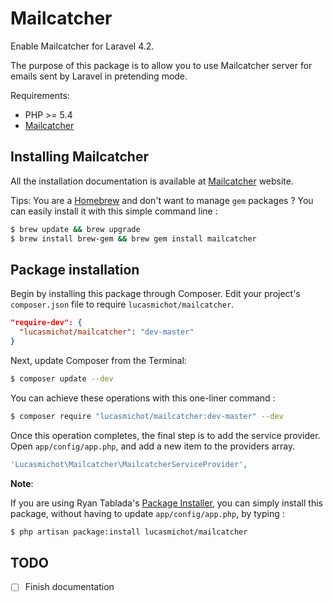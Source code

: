 Mailcatcher
===========

Enable Mailcatcher for Laravel 4.2.

The purpose of this package is to allow you to use Mailcatcher server for emails sent by Laravel in pretending mode.

Requirements:
* PHP >= 5.4
* [Mailcatcher](http://mailcatcher.me)

## Installing Mailcatcher

All the installation documentation is available at [Mailcatcher](http://mailcatcher.me) website.

Tips:
You are a [Homebrew](http://brew.sh) and don't want to manage `gem` packages ?
You can easily install it with this simple command line :

```sh
$ brew update && brew upgrade
$ brew install brew-gem && brew gem install mailcatcher
```

## Package installation

Begin by installing this package through Composer. Edit your project's `composer.json` file to require `lucasmichot/mailcatcher`.

```json
"require-dev": {
  "lucasmichot/mailcatcher": "dev-master"
}
```

Next, update Composer from the Terminal:

```sh
$ composer update --dev
```

You can achieve these operations with this one-liner command :

```sh
$ composer require "lucasmichot/mailcatcher:dev-master" --dev
```

Once this operation completes, the final step is to add the service provider. Open `app/config/app.php`, and add a new item to the providers array.

```php
'Lucasmichot\Mailcatcher\MailcatcherServiceProvider',
```

**Note**:

If you are using Ryan Tablada's [Package Installer](https://github.com/rtablada/package-installer), you can simply install this package, without having to update `app/config/app.php`, by typing :

```sh
$ php artisan package:install lucasmichot/mailcatcher
```

## TODO
* [ ] Finish documentation
